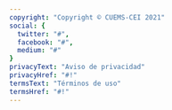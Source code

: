 ```yaml
---
copyright: "Copyright © CUEMS-CEI 2021"
social: {
  twitter: "#",
  facebook: "#",
  medium: "#"
}
privacyText: "Aviso de privacidad"
privacyHref: "#!"
termsText: "Términos de uso"
termsHref: "#!"
---
```

